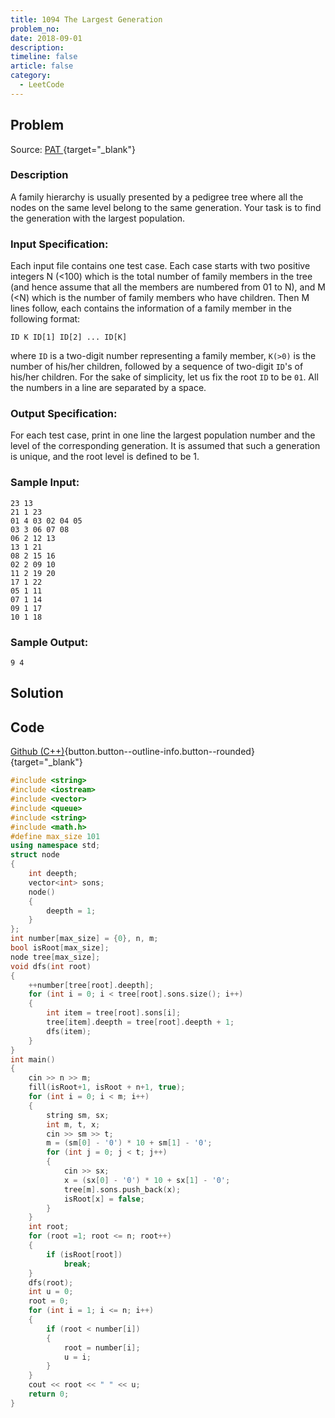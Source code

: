 ```yaml
---
title: 1094 The Largest Generation
problem_no:
date: 2018-09-01
description: 
timeline: false
article: false
category:
  - LeetCode
---
```


<!--more-->

## Problem

Source: [PAT ](){target="_blank"}

### Description

A family hierarchy is usually presented by a pedigree tree where all the nodes on the same level belong to the same
generation. Your task is to find the generation with the largest population.

### Input Specification:

Each input file contains one test case. Each case starts with two positive integers N (<100) which is the total number
of family members in the tree (and hence assume that all the members are numbered from 01 to N), and M (<N) which is the
number of family members who have children. Then M lines follow, each contains the information of a family member in the
following format:

`ID K ID[1] ID[2] ... ID[K]`

where `ID` is a two-digit number representing a family member, `K(>0)` is the number of his/her children, followed by a
sequence of two-digit `ID`'s of his/her children. For the sake of simplicity, let us fix the root `ID` to be `01`. All
the numbers in a line are separated by a space.

### Output Specification:

For each test case, print in one line the largest population number and the level of the corresponding generation. It is
assumed that such a generation is unique, and the root level is defined to be 1.

### Sample Input:

```text
23 13
21 1 23
01 4 03 02 04 05
03 3 06 07 08
06 2 12 13
13 1 21
08 2 15 16
02 2 09 10
11 2 19 20
17 1 22
05 1 11
07 1 14
09 1 17
10 1 18
```

### Sample Output:

```text
9 4
```

## Solution

## Code

[Github (C++)](https://github.com/Alomerry/algorithm/blob/master/pat/a/){button.button--outline-info.button--rounded}{target="_blank"}


```cpp
#include <string>
#include <iostream>
#include <vector>
#include <queue>
#include <string>
#include <math.h>
#define max_size 101
using namespace std;
struct node
{
    int deepth;
    vector<int> sons;
    node()
    {
        deepth = 1;
    }
};
int number[max_size] = {0}, n, m;
bool isRoot[max_size];
node tree[max_size];
void dfs(int root)
{
    ++number[tree[root].deepth];
    for (int i = 0; i < tree[root].sons.size(); i++)
    {
        int item = tree[root].sons[i];
        tree[item].deepth = tree[root].deepth + 1;
        dfs(item);
    }
}
int main()
{
    cin >> n >> m;
    fill(isRoot+1, isRoot + n+1, true);
    for (int i = 0; i < m; i++)
    {
        string sm, sx;
        int m, t, x;
        cin >> sm >> t;
        m = (sm[0] - '0') * 10 + sm[1] - '0';
        for (int j = 0; j < t; j++)
        {
            cin >> sx;
            x = (sx[0] - '0') * 10 + sx[1] - '0';
            tree[m].sons.push_back(x);
            isRoot[x] = false;
        }
    }
    int root;
    for (root =1; root <= n; root++)
    {
        if (isRoot[root])
            break;
    }
    dfs(root);
    int u = 0;
    root = 0;
    for (int i = 1; i <= n; i++)
    {
        if (root < number[i])
        {
            root = number[i];
            u = i;
        }
    }
    cout << root << " " << u;
    return 0;
}
```
